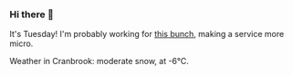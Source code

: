 ### Hi there :wave:

It's Tuesday! I'm probably working for [this bunch](https://github.com/kohofinancial), making a service more micro.

Weather in Cranbrook: moderate snow, at -6°C.
